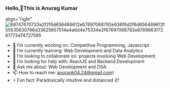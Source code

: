 ### Hello,👋This is Anurag Kumar
align="right"![68747470733a2f2f6d656469612e67697068792e636f6d2f6d656469612f55535630796d33625657514a4a6d4e75334e2f67697068792e6769663f7261773d74727565](https://user-images.githubusercontent.com/110308448/218783618-c5672b26-0674-4577-96e2-38f95b538161.gif)
- 🔭 I’m currently working on: Competitive Programming, Javascript
- 🌱 I’m currently learning: Web Development and Data Analytics
- 👯 I’m looking to collaborate on: projects involving Web Development
- 🤔 I’m looking for help with: ReactJS and Backend Development
- 💬 Ask me about: Web Development and DSA
- 📫 How to reach me: anuragk04.24@gmail.com! 
-  ⚡ Fun fact: Paradoxically intuitive and distanced ✌️!



